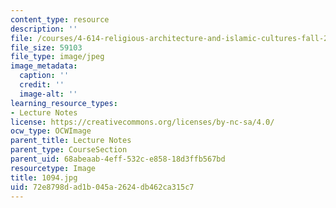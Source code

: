 ```yaml
---
content_type: resource
description: ''
file: /courses/4-614-religious-architecture-and-islamic-cultures-fall-2002/72e8798dad1b045a2624db462ca315c7_1094.jpg
file_size: 59103
file_type: image/jpeg
image_metadata:
  caption: ''
  credit: ''
  image-alt: ''
learning_resource_types:
- Lecture Notes
license: https://creativecommons.org/licenses/by-nc-sa/4.0/
ocw_type: OCWImage
parent_title: Lecture Notes
parent_type: CourseSection
parent_uid: 68abeaab-4eff-532c-e858-18d3ffb567bd
resourcetype: Image
title: 1094.jpg
uid: 72e8798d-ad1b-045a-2624-db462ca315c7
---
```

